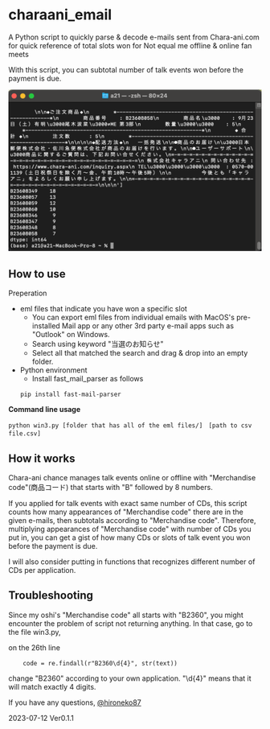 # charaani_email
A Python script to quickly parse &amp; decode e-mails sent from Chara-ani.com for quick reference of total slots won for Not equal me offline &amp; online fan meets

With this script, you can subtotal number of talk events won before the payment is due. 

![イメージ](https://github.com/hironeko87/charaani_email/blob/main/SCR-20230712-r3-2.png)

## How to use
Preperation

- eml files that indicate you have won a specific slot
    - You can export eml files from individual emails with MacOS's pre-installed Mail app or any other 3rd party e-mail apps such as "Outlook" on Windows.
    - Search using keyword "当選のお知らせ"
    - Select all that matched the search and drag &amp; drop into an empty folder.
- Python environment
    - Install fast_mail_parser as follows
     ```
     pip install fast-mail-parser
     ```
**Command line usage**

```
python win3.py [folder that has all of the eml files/]　[path to csv file.csv]
```

## How it works
Chara-ani chance manages talk events online or offline with "Merchandise code"(商品コード) that starts with "B" followed by 8 numbers. 

If you applied for talk events with exact same number of CDs, this script counts how many appearances of "Merchandise code" there are in the given e-mails, then subtotals according to "Merchandise code".
Therefore, multiplying appearances of "Merchandise code" with number of CDs you put in, you can get a gist of how many CDs or slots of talk event you won before the payment is due. 

I will also consider putting in functions that recognizes different number of CDs per application. 


## Troubleshooting

Since my oshi's "Merchandise code" all starts with "B2360", you might encounter the problem of script not returning anything. In that case, go to the file win3.py,

on the 26th line
```
    code = re.findall(r"B2360\d{4}", str(text))
```

change "B2360" according to your own application. "\d{4}" means that it will match exactly 4 digits.

If you have any questions, [@hironeko87](https://twitter.com/hironeko87)


2023-07-12 Ver0.1.1
